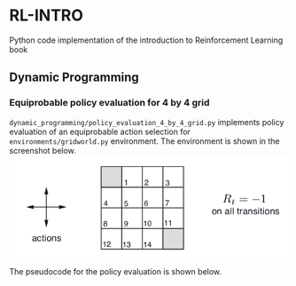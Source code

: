 # RL-INTRO
Python code implementation of the introduction to Reinforcement Learning book

## Dynamic Programming

### Equiprobable policy evaluation for 4 by 4 grid
`dynamic_programming/policy_evaluation_4_by_4_grid.py` implements policy evaluation of an equiprobable action selection for `environments/gridworld.py` environment.
The environment is shown in the screenshot below.
![alt text](https://github.com/mirqwa/RL-INTRO/blob/main/dynamic_programming/4_by_4_grid.png "4 by 4 grid environment")

The pseudocode for the policy evaluation is shown below.
